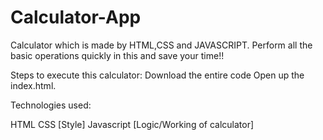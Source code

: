 # Calculator-App
Calculator which is made by HTML,CSS and JAVASCRIPT.
Perform all the basic operations quickly in this and save your time!!

Steps to execute this calculator:
Download the entire code
Open up the index.html.

Technologies used:

HTML
CSS [Style]
Javascript [Logic/Working of calculator]
